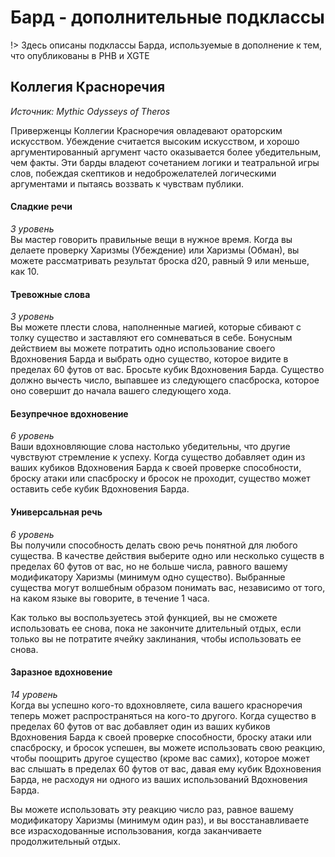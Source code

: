 # Бард - дополнительные подклассы
!> Здесь описаны подклассы Барда, используемые в дополнение к тем, что опубликованы в PHB и XGTE

## Коллегия Красноречия
_Источник: Mythic Odysseys of Theros_

Приверженцы Коллегии Красноречия овладевают ораторским искусством. Убеждение считается высоким искусством, и хорошо аргументированный аргумент часто оказывается более убедительным, чем факты. Эти барды владеют сочетанием логики и театральной игры слов, побеждая скептиков и недоброжелателей логическими аргументами и пытаясь воззвать к чувствам публики.

#### Сладкие речи
_3 уровень_  
Вы мастер говорить правильные вещи в нужное время. Когда вы делаете проверку Харизмы (Убеждение) или Харизмы (Обман), вы можете рассматривать результат броска d20, равный 9 или меньше, как 10.

#### Тревожные слова
_3 уровень_  
Вы можете плести слова, наполненные магией, которые сбивают с толку существо и заставляют его сомневаться в себе. Бонусным действием вы можете потратить одно использование своего Вдохновения Барда и выбрать одно существо, которое видите в пределах 60 футов от вас. Бросьте кубик Вдохновения Барда. Существо должно вычесть число, выпавшее из следующего спасброска, которое оно совершит до начала вашего следующего хода.

#### Безупречное вдохновение
_6 уровень_  
Ваши вдохновляющие слова настолько убедительны, что другие чувствуют стремление к успеху. Когда существо добавляет один из ваших кубиков Вдохновения Барда к своей проверке способности, броску атаки или спасброску и бросок не проходит, существо может оставить себе кубик Вдохновения Барда.

#### Универсальная речь
_6 уровень_  
Вы получили способность делать свою речь понятной для любого существа. В качестве действия выберите одно или несколько существ в пределах 60 футов от вас, но не больше числа, равного вашему модификатору Харизмы (минимум одно существо). Выбранные существа могут волшебным образом понимать вас, независимо от того, на каком языке вы говорите, в течение 1 часа.

Как только вы воспользуетесь этой функцией, вы не сможете использовать ее снова, пока не закончите длительный отдых, если только вы не потратите ячейку заклинания, чтобы использовать ее снова.

#### Заразное вдохновение
_14 уровень_  
Когда вы успешно кого-то вдохновляете, сила вашего красноречия теперь может распространяться на кого-то другого. Когда существо в пределах 60 футов от вас добавляет один из ваших кубиков Вдохновения Барда к своей проверке способности, броску атаки или спасброску, и бросок успешен, вы можете использовать свою реакцию, чтобы поощрить другое существо (кроме вас самих), которое может вас слышать в пределах 60 футов от вас, давая ему кубик Вдохновения Барда, не расходуя ни одного из ваших использований Вдохновения Барда.

Вы можете использовать эту реакцию число раз, равное вашему модификатору Харизмы (минимум один раз), и вы восстанавливаете все израсходованные использования, когда заканчиваете продолжительный отдых.